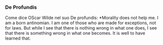 ### De Profundis
Come dice OScar Wilde nel suo De profundis: *Morality does not help me. I am a born antinomian. I am one of those who are made for exceptions, not for laws. But while I see that there is nothing wrong in what one does, I see that there is something wrong in what one becomes. It is well to have learned that.